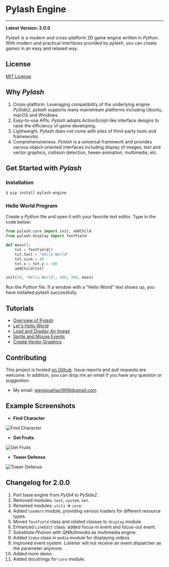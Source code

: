 # Pylash Engine
---------------

**Latest Version: 2.0.0**

*Pylash* is a modern and cross-platform 2D game engine written in *Python*. With modern and practical interfaces provided by *pylash*, you can create games in an easy and relaxed way.


## License

[MIT License](http://en.wikipedia.org/wiki/MIT_License)


## Why *Pylash*

1. Cross-platform. Leveraging compatibility of the underlying engine *PySide2*, *pylash* supports many mainstream platforms including Ubuntu, macOS and Windows.
2. Easy-to-use APIs. *Pylash* adopts ActionScript-like interface designs to raise the efficiency of game developing.
3. Lightweight. *Pylash* does not come with piles of third-party tools and frameworks.
4. Comprehensiveness. *Pylash* is a universal framework and provides various object-oriented interfaces including display of images, text and vector graphics, collision detection, tween animation, multimedia, etc.


## Get Started with *Pylash*

### Installation

```bash
$ pip install pylash-engine
```

### Hello World Program

Create a *Python* file and open it with your favorite text editor. Type in the code below:

```python
from pylash.core import init, addChild
from pylash.display import TextField

def main():
    txt = TextField()
    txt.text = "Hello World"
    txt.size = 40
    txt.x = txt.y = 100
    addChild(txt)

init(30, "Hello World", 400, 300, main)
```

Run the *Python* file. If a window with a "Hello World" text shows up, you have installed *pylash* successfully.


## Tutorials

- [Overview of Pylash](https://github.com/yuehaowang/pylash_engine/wiki/Overview-of-Pylash)
- [Let's Hello World](https://github.com/yuehaowang/pylash_engine/wiki/Let's-Hello-World)
- [Load and Display An Image](https://github.com/yuehaowang/pylash_engine/wiki/Load-and-Display-An-Image)
- [Sprite and Mouse Events](https://github.com/yuehaowang/pylash_engine/wiki/Sprite-and-Mouse-Events)
- [Create Vector Graphics](https://github.com/yuehaowang/pylash_engine/wiki/Create-Vector-Graphics)


## Contributing

This project is hosted [on Github](https://github.com/yuehaowang/pylash_engine). Issue reports and pull requests are welcome. In addition, you can drop me an email if you have any question or suggestion.

- My email: wangyuehao1999@gmail.com


## Example Screenshots

- **Find Character**

![Find Character](https://github.com/yuehaowang/pylash_engine/raw/master/doc/images/find_character.png)

- **Get Fruits**

![Get Fruits](https://github.com/yuehaowang/pylash_engine/raw/master/doc/images/get_fruits.png)

- **Tower Defense**

![Tower Defense](https://github.com/yuehaowang/pylash_engine/raw/master/doc/images/tower_defense.png)


## Changelog for 2.0.0

1. Port base engine from *PyQt4* to *PySide2*.
2. Removed modules: `text`, `system`, `net`.
3. Renamed modules: `utils` => `core`.
4. Added `loaders` module, providing various loaders for different resource types.
5. Moved `TextField` class and related classes to `display` module.
6. Enhanced `LineEdit` class: added focus-in event and focus-out event.
7. Substitute *Phonon* with *QtMultimedia* as multimedia engine.
8. Added `Video` class in `media` module for displaying videos.
9. Improved event system. Listener will not receive an event dispatcher as the parameter anymore.
10. Added more demo.
11. Added docstrings for `core` module.
